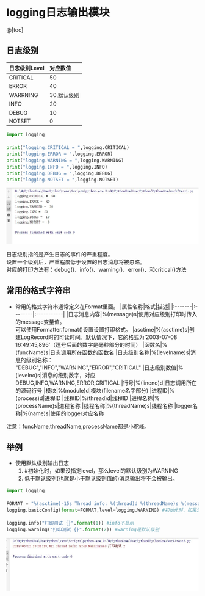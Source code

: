 # logging日志输出模块

@[toc]

## 日志级别

|日志级别Level|对应数值|
|:----|:----------|
CRITICAL|50
ERROR|40
WARRNING|30,默认级别
INFO|20
DEBUG|10
NOTSET|0

````python
import logging

print("logging.CRITICAL = ",logging.CRITICAL)
print("logging.ERROR = ",logging.ERROR)
print("logging.WARNING = ",logging.WARNING)
print("logging.INFO = ",logging.INFO)
print("logging.DEBUG = ",logging.DEBUG)
print("logging.NOTSET = ",logging.NOTSET)
````

![logging_001.jpg](../../../img/python/logging_001.jpg)  

日志级别指的是产生日志的事件的严重程度。  
设置一个级别后，严重程度低于设置的日志消息将被忽略。  
对应的打印方法有：debug()、info()、warning()、error()、和critical()方法  

## 常用的格式字符串

* 常用的格式字符串通常定义在Format里面。
|属性名称|格式|描述|
|:-------|:--------|:-----------|
|日志消息内容|%(message)s|使用对应级别打印时传入的message变量值。<br/>可以使用Formatter.format()设置设置打印格式。
|asctime|%(asctime)s|创建LogRecord时的可读时间。默认情况下，它的格式为'2003-07-08 16:49:45,896'（逗号后面的数字是毫秒部分的时间）
|函数名|%(funcName)s|日志调用所在函数的函数名
|日志级别名称|%(levelname)s|消息的级别名称：<br/>"DEBUG","INFO","WARNING","ERROR","CRITICAL"
|日志级别数值|%(levelno)s|消息的级别数字，对应DEBUG,INFO,WARNING,ERROR,CRITICAL
|行号|%(lineno)d|日志调用所在的源码行号
|模块|%(module)d|模块(filename名字部分)
|进程ID|%(process)d|进程ID
|线程ID|%(thread)d|线程ID
|进程名称|%(processName)s|进程名称
|线程名称|%(threadName)s|线程名称
|logger名称|%(name)s|使用的logger对应名称

注意：funcName,threadName,processName都是小驼峰。

## 举例

* 使用默认级别输出日志
    1. #初始化时，如果没指定level，那么level的默认级别为WARNING
    2. 低于默认级别(也就是小于默认级别值的)消息输出将不会被输出。

````python
import logging

FORMAT = "%(asctime)-15s Thread info: %(thread)d %(threadName)s %(message)s"
logging.basicConfig(format=FORMAT,level=logging.WARNING) #初始化时，如果没指定level，那么level的默认级别为WARNING

logging.info("打印测试 {}".format(1)) #info不显示
logging.warning("打印测试 {}".format(2)) #warning是默认级别
````

![logging_002.jpg](../../../img/python/logging_002.jpg)  



















